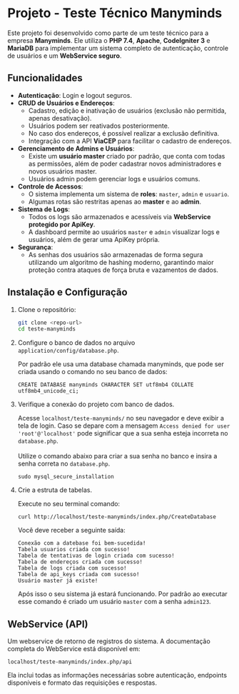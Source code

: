 # Projeto - Teste Técnico Manyminds

Este projeto foi desenvolvido como parte de um teste técnico para a empresa **Manyminds**. Ele utiliza o **PHP 7.4**, **Apache**, **CodeIgniter 3** e **MariaDB** para implementar um sistema completo de autenticação, controle de usuários e um **WebService seguro**.

## Funcionalidades

- **Autenticação**: Login e logout seguros.
- **CRUD de Usuários e Endereços**:
  - Cadastro, edição e inativação de usuários (exclusão não permitida, apenas desativação).
  - Usuários podem ser reativados posteriormente.
  - No caso dos endereços, é possível realizar a exclusão definitiva.
  - Integração com a API **ViaCEP** para facilitar o cadastro de endereços.
- **Gerenciamento de Admins e Usuários**:
  - Existe um **usuário master** criado por padrão, que conta com todas as permissões, além de poder cadastrar novos administradores e novos usuários master.
  - Usuários admin podem gerenciar logs e usuários comuns.
- **Controle de Acessos**:
  - O sistema implementa um sistema de **roles**: `master`, `admin` e `usuario`.
  - Algumas rotas são restritas apenas ao **master** e ao **admin**.
- **Sistema de Logs**:
  - Todos os logs são armazenados e acessíveis via **WebService protegido por ApiKey**.
  - A dashboard permite ao usuários `master` e `admin` visualizar logs e usuários, além de gerar uma ApiKey própria.
- **Segurança**:
  - As senhas dos usuários são armazenadas de forma segura utilizando um algoritmo de hashing moderno, garantindo maior proteção contra ataques de força bruta e vazamentos de dados.

## Instalação e Configuração
1. Clone o repositório:
   ```sh
   git clone <repo-url>
   cd teste-manyminds
   ```
2. Configure o banco de dados no arquivo `application/config/database.php`.

   Por padrão ele usa uma database chamada manyminds, que pode ser criada usando o comando no seu banco de dados:
   ```
   CREATE DATABASE manyminds CHARACTER SET utf8mb4 COLLATE utf8mb4_unicode_ci;
   ```
3. Verifique a conexão do projeto com banco de dados.
   
   Acesse `localhost/teste-manyminds/` no seu navegador e deve exibir a tela de login. Caso se depare com a mensagem `Access denied for user 'root'@'localhost'` pode significar que a sua senha esteja incorreta no `database.php`.
   <br><br>Utilize o comando abaixo para criar a sua senha no banco e insira a senha correta no `database.php`.
   ```
   sudo mysql_secure_installation
   ```
4. Crie a estruta de tabelas.

   Execute no seu terminal comando:
   ```
   curl http://localhost/teste-manyminds/index.php/CreateDatabase
   ```
   Você deve receber a seguinte saída:
   ```
   Conexão com a datebase foi bem-sucedida!
   Tabela usuarios criada com sucesso!
   Tabela de tentativas de login criada com sucesso!
   Tabela de endereços criada com sucesso!
   Tabela de logs criada com sucesso!
   Tabela de api_keys criada com sucesso!
   Usuário master já existe!
   ```
   Após isso o seu sistema já estará funcionando. Por padrão ao executar esse comando é criado um usuário `master` com a senha `admin123`.

## WebService (API)
Um webservice de retorno de registros do sistema. A documentação completa do WebService está disponível em:
```
localhost/teste-manyminds/index.php/api
```
Ela inclui todas as informações necessárias sobre autenticação, endpoints disponíveis e formato das requisições e respostas.

